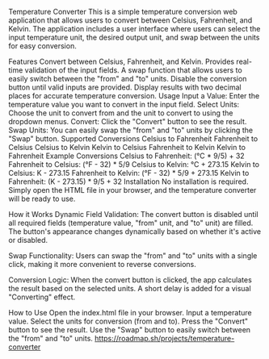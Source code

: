 Temperature Converter
This is a simple temperature conversion web application that allows users to convert between Celsius, Fahrenheit, and Kelvin. The application includes a user interface where users can select the input temperature unit, the desired output unit, and swap between the units for easy conversion.

Features
Convert between Celsius, Fahrenheit, and Kelvin.
Provides real-time validation of the input fields.
A swap function that allows users to easily switch between the "from" and "to" units.
Disable the conversion button until valid inputs are provided.
Display results with two decimal places for accurate temperature conversion.
Usage
Input a Value: Enter the temperature value you want to convert in the input field.
Select Units: Choose the unit to convert from and the unit to convert to using the dropdown menus.
Convert: Click the "Convert" button to see the result.
Swap Units: You can easily swap the "from" and "to" units by clicking the "Swap" button.
Supported Conversions
Celsius to Fahrenheit
Fahrenheit to Celsius
Celsius to Kelvin
Kelvin to Celsius
Fahrenheit to Kelvin
Kelvin to Fahrenheit
Example Conversions
Celsius to Fahrenheit: (°C * 9/5) + 32
Fahrenheit to Celsius: (°F - 32) * 5/9
Celsius to Kelvin: °C + 273.15
Kelvin to Celsius: K - 273.15
Fahrenheit to Kelvin: (°F - 32) * 5/9 + 273.15
Kelvin to Fahrenheit: (K - 273.15) * 9/5 + 32
Installation
No installation is required. Simply open the HTML file in your browser, and the temperature converter will be ready to use.

How it Works
Dynamic Field Validation: The convert button is disabled until all required fields (temperature value, "from" unit, and "to" unit) are filled. The button's appearance changes dynamically based on whether it's active or disabled.

Swap Functionality: Users can swap the "from" and "to" units with a single click, making it more convenient to reverse conversions.

Conversion Logic: When the convert button is clicked, the app calculates the result based on the selected units. A short delay is added for a visual "Converting" effect.

How to Use
Open the index.html file in your browser.
Input a temperature value.
Select the units for conversion (from and to).
Press the "Convert" button to see the result.
Use the "Swap" button to easily switch between the "from" and "to" units.
https://roadmap.sh/projects/temperature-converter
